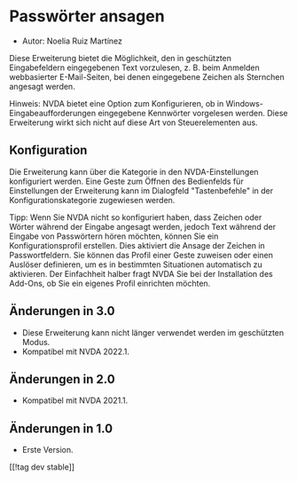 # Passwörter ansagen #

* Autor: Noelia Ruiz Martínez

Diese Erweiterung bietet die Möglichkeit, den in geschützten Eingabefeldern
eingegebenen Text vorzulesen, z. B. beim Anmelden webbasierter
E-Mail-Seiten, bei denen eingegebene Zeichen als Sternchen angesagt werden.

Hinweis: NVDA bietet eine Option zum Konfigurieren, ob in
Windows-Eingabeaufforderungen eingegebene Kennwörter vorgelesen
werden. Diese Erweiterung wirkt sich nicht auf diese Art von Steuerelementen
aus.

## Konfiguration

Die Erweiterung kann über die Kategorie in den NVDA-Einstellungen
konfiguriert werden. Eine Geste zum Öffnen des Bedienfelds für Einstellungen
der Erweiterung kann im Dialogfeld "Tastenbefehle" in der
Konfigurationskategorie zugewiesen werden.

Tipp: Wenn Sie NVDA nicht so konfiguriert haben, dass Zeichen oder Wörter
während der Eingabe angesagt werden, jedoch Text während der Eingabe von
Passwörtern hören möchten, können Sie ein Konfigurationsprofil erstellen.
Dies aktiviert die Ansage der Zeichen in Passwortfeldern. Sie können das
Profil einer Geste zuweisen oder einen Auslöser definieren, um es in
bestimmten Situationen automatisch zu aktivieren. Der Einfachheit halber
fragt NVDA Sie bei der Installation des Add-Ons, ob Sie ein eigenes Profil
einrichten möchten.

## Änderungen in 3.0 ##
* Diese Erweiterung kann nicht länger verwendet werden im geschützten Modus.
* Kompatibel mit NVDA 2022.1.

## Änderungen in 2.0 ##
* Kompatibel mit NVDA 2021.1.

## Änderungen in 1.0 ##
* Erste Version.

[[!tag dev stable]]

